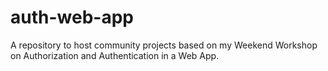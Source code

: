 # auth-web-app
A repository to host community projects based on my Weekend Workshop on Authorization and Authentication in a Web App.

